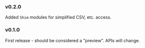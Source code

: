 ### v0.2.0
   Added `Shim` modules for simplified CSV, etc. access.

### v0.1.0
   First release - should be considered a "preview". APIs will change.
